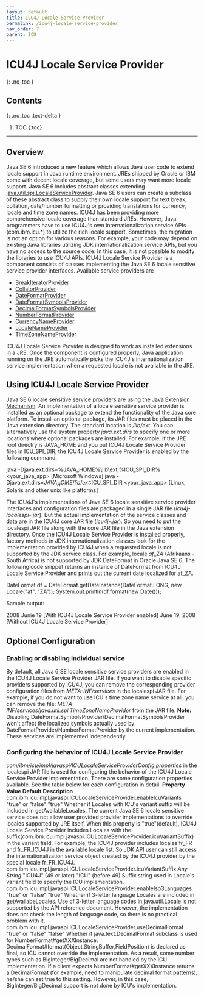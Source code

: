 ```yaml
---
layout: default
title: ICU4J Locale Service Provider
permalink: /icu4j-locale-service-provider
nav_order: 7
parent: ICU
---
```

<!--
© 2020 and later: Unicode, Inc. and others.
License & terms of use: http://www.unicode.org/copyright.html
-->

# ICU4J Locale Service Provider
{: .no_toc }

## Contents
{: .no_toc .text-delta }

1. TOC
{:toc}

---

## Overview

Java SE 6 introduced a new feature which allows Java user code to extend locale
support in Java runtime environment. JREs shipped by Oracle or IBM come with
decent locale coverage, but some users may want more locale support. Java SE 6
includes abstract classes extending
[java.util.spi.LocaleServiceProvider](http://download.oracle.com/javase/6/docs/api/java/util/spi/LocaleServiceProvider.html).
Java SE 6 users can create a subclass of these abstract class to supply their
own locale support for text break, collation, date/number formatting or
providing translations for currency, locale and time zone names.
ICU4J has been providing more comprehensive locale coverage than standard JREs.
However, Java programmers have to use ICU4J's own internationalization service
APIs (com.ibm.icu.\*) to utilize the rich locale support. Sometimes, the
migration is not an option for various reasons. For example, your code may
depend on existing Java libraries utilizing JDK internationalization service
APIs, but you have no access to the source code. In this case, it is not
possible to modify the libraries to use ICU4J APIs.
ICU4J Locale Service Provider is a component consists of classes implementing
the Java SE 6 locale sensitive service provider interfaces. Available service
providers are -

*   [BreakIteratorProvider](http://download.oracle.com/javase/6/docs/api/java/text/spi/BreakIteratorProvider.html)
*   [CollatorProvider](http://download.oracle.com/javase/6/docs/api/java/text/spi/CollatorProvider.html)
*   [DateFormatProvider](http://download.oracle.com/javase/6/docs/api/java/text/spi/DateFormatProvider.html)
*   [DateFormatSymbolsProvider](http://download.oracle.com/javase/6/docs/api/java/text/spi/DateFormatSymbolsProvider.html)
*   [DecimalFormatSymbolsProvider](http://download.oracle.com/javase/6/docs/api/java/text/spi/DecimalFormatSymbolsProvider.html)
*   [NumberFormatProvider](http://download.oracle.com/javase/6/docs/api/java/text/spi/NumberFormatProvider.html)
*   [CurrencyNameProvider](http://download.oracle.com/javase/6/docs/api/java/util/spi/CurrencyNameProvider.html)
*   [LocaleNameProvider](http://download.oracle.com/javase/6/docs/api/java/util/spi/LocaleNameProvider.html)
*   [TimeZoneNameProvider](http://download.oracle.com/javase/6/docs/api/java/util/spi/TimeZoneNameProvider.html)

ICU4J Locale Service Provider is designed to work as installed extensions in a
JRE. Once the component is configured properly, Java application running on the
JRE automatically picks the ICU4J's internationalization service implementation
when a requested locale is not available in the JRE.

## Using ICU4J Locale Service Provider

Java SE 6 locale sensitive service providers are using the [Java Extension
Mechanism](http://download.oracle.com/javase/6/docs/technotes/guides/extensions/index.html).
An implementation of a locale sensitive service provider is installed as an
optional package to extend the functionality of the Java core platform. To
install an optional package, its JAR files must be placed in the Java extension
directory. The standard location is *<java-home>/lib/ext*. You can alternatively
use the system property *java.ext.dirs* to specify one or more locations where
optional packages are installed. For example, if the JRE root directry is
JAVA_HOME and you put ICU4J Locale Service Provider files in ICU_SPI_DIR, the
ICU4J Locale Service Provider is enabled by the following command.

java -Djava.ext.dirs=%JAVA_HOME%\\lib\\ext;%ICU_SPI_DIR% <your_java_app>
\[Microsoft Windows\]
java -Djava.ext.dirs=$JAVA_HOME/lib/ext:$ICU_SPI_DIR <your_java_app> \[Linux,
Solaris and other unix like platforms\]

The ICU4J's implementations of Java SE 6 locale sensitive service provider
interfaces and configuration files are packaged in a single JAR file
(*icu4j-localespi-<version>.jar*). But the actual implementation of the service
classes and data are in the ICU4J core JAR file (*icu4j-<version>.jar*). So you
need to put the localespi JAR file along with the core JAR file in the Java
extension directory.
Once the ICU4J Locale Service Provider is installed properly, factory methods in
JDK internationalization classes look for the implementation provided by ICU4J
when a requested locale is not supported by the JDK service class. For example,
locale *af_ZA* (Afrikaans - South Africa) is not supported by JDK DateFormat in
Oracle Java SE 6. The following code snippet returns an instance of DateFormat
from ICU4J Locale Service Provider and prints out the current date localized for
af_ZA.

DateFormat df = DateFormat.getDateInstance(DateFormat.LONG, new Locale("af",
"ZA"));
System.out.println(df.format(new Date()));

Sample output:

2008 Junie 19 \[With ICU4J Locale Service Provider enabled\]
June 19, 2008 \[Without ICU4J Locale Service Provider\]

## Optional Configuration

### Enabling or disabling individual service

By default, all Java 6 SE locale sensitive service providers are enabled in the
ICU4J Locale Service Provider JAR file. If you want to disable specific
providers supported by ICU4J, you can remove the corresponding provider
configuration files from *META-INF/services* in the localespi JAR file. For
example, if you do not want to use ICU's time zone name service at all, you can
remove the file: *META-INF/services/java.util.spi.TimeZoneNameProvider* from the
JAR file.
**Note:** Disabling DateFormatSymbolsProvider/DecimalFormatSymbolsProvider won't
affect the localized symbols actually used by
DateFormatProvider/NumberFormatProvider by the current implementation. These
services are implemented independently.

### Configuring the behavior of ICU4J Locale Service Provider

*com/ibm/icu/impl/javaspi/ICULocaleServiceProviderConfig.properties* in the
localespi JAR file is used for configuring the behavior of the ICU4J Locale
Service Provider implementation. There are some configuration properties
available. See the table below for each configuration in detail.
**Property** **Value** **Default** **Description**
com.ibm.icu.impl.javaspi.ICULocaleServiceProvider.enableIcuVariants "true" or
"false" "true" Whether if Locales with ICU's variant suffix will be included in
getAvailableLocales. The current Java SE 6 locale sensitive service does not
allow user provided provider implementations to override locales supported by
JRE itself. When this property is "true"(default), ICU4J Locale Service Provider
includes Locales with the
suffix(com.ibm.icu.impl.javaspi.ICULocaleServiceProvider.icuVariantSuffix) in
the variant field. For example, the ICU4J provider includes locales fr_FR and
fr_FR_ICU4J in the available locale list. So JDK API user can still access the
internationalization service object created by the ICU4J provider by the special
locale fr_FR_ICU4J.
com.ibm.icu.impl.javaspi.ICULocaleServiceProvider.icuVariantSuffix *Any String*
"ICU4J" (49 or later)
"ICU" (before 49)
Suffix string used in Locale's variant field to specify the ICU implementation.
com.ibm.icu.impl.javaspi.ICULocaleServiceProvider.enableIso3Languages "true" or
"false" "true" Whether if 3-letter language Locales are included in
getAvailabeLocales. Use of 3-letter language codes in java.util.Locale is not
supported by the API reference document. However, the implementation does not
check the length of language code, so there is no practical problem with it.
com.ibm.icu.impl.javaspi.ICULocaleServiceProvider.useDecimalFormat "true" or
"false" "false" Whether if java.text.DecimalFormat subclass is used for
NumberFormat#getXXXInstance.
DecimalFormat#format(Object,StringBuffer,FieldPosition) is declared as final, so
ICU cannot override the implementation. As a result, some number types such as
BigInteger/BigDecimal are not handled by the ICU implementation. If a client
expects NumberFormat#getXXXInstance returns a DecimalFormat (for example, need
to manipulate decimal format patterns), he/she can set true to this setting.
However, in this case, BigInteger/BigDecimal support is not done by ICU's
implementation.
